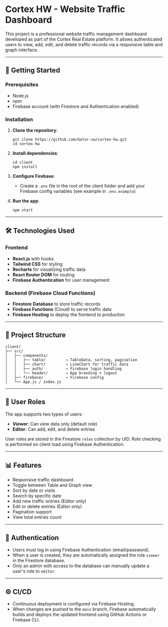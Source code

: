 # Cortex HW - Website Traffic Dashboard

This project is a professional website traffic management dashboard developed as part of the Cortex Real Estate platform. It allows authenticated users to view, add, edit, and delete traffic records via a responsive table and graph interface.

---

## 🚀 Getting Started

### Prerequisites

- Node.js
- npm
- Firebase account (with Firestore and Authentication enabled)

### Installation

1. **Clone the repository**:

   ```
   git clone https://github.com/Galor-sw/cortex-hw.git
   cd cortex-hw
   ```

2. **Install dependencies**:

   ```
   cd client
   npm install
   ```

3. **Configure Firebase**:

      - Create a `.env` file in the root of the client folder and add your Firebase config variables (see example in `.env.example`)

4. **Run the app**:

   ```
   npm start
   ```

---

## 🛠️ Technologies Used

### Frontend

- **React.js** with hooks
- **Tailwind CSS** for styling
- **Recharts** for visualizing traffic data
- **React Router DOM** for routing
- **Firebase Authentication** for user management

### Backend (Firebase Cloud Functions)

- **Firestore Database** to store traffic records
- **Firebase Functions** (Cloud) to serve traffic data
- **Firebase Hosting** to deploy the frontend to production

---

## 🧱 Project Structure

```
client/
├── src/
│   ├── components/
│   │   ├── table/         → TableData, sorting, pagination
│   │   ├── chart/         → LineChart for traffic data
│   │   ├── auth/          → Firebase login handling
│   │   └── header/        → App branding + logout
│   ├── firebase/          → Firebase config
│   └── App.js / index.js
```

---

## 👥 User Roles

The app supports two types of users:

- **Viewer**: Can view data only (default role)
- **Editor**: Can add, edit, and delete entries

User roles are stored in the Firestore `roles` collection by UID. Role checking is performed on client load using Firebase Authentication.

---

## 📊 Features

- Responsive traffic dashboard
- Toggle between Table and Graph view
- Sort by date or visits
- Search by specific date
- Add new traffic entries (Editor only)
- Edit or delete entries (Editor only)
- Pagination support
- View total entries count

---

## 🔐 Authentication

- Users must log in using Firebase Authentication (email/password).
- When a user is created, they are automatically assigned the role `viewer` in the Firestore database.
- Only an admin with access to the database can manually update a user's role to `editor`.

---

## ⚙️ CI/CD

- Continuous deployment is configured via Firebase Hosting.
- When changes are pushed to the `main` branch, Firebase automatically builds and deploys the updated frontend using GitHub Actions or Firebase CLI.